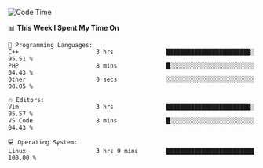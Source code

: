 <!-- [![Top Langs](https://github-readme-stats.vercel.app/api/top-langs/?username=gagahsyuja&theme=dracula&hide_border=true&border_radius=7)](https://github.com/anuraghazra/github-readme-stats) -->

<!--START_SECTION:waka-->
![Code Time](http://img.shields.io/badge/Code%20Time-81%20hrs%2014%20mins-blue)

📊 **This Week I Spent My Time On** 

```text
💬 Programming Languages: 
C++                      3 hrs               ████████████████████████░   95.51 % 
PHP                      8 mins              █░░░░░░░░░░░░░░░░░░░░░░░░   04.43 % 
Other                    0 secs              ░░░░░░░░░░░░░░░░░░░░░░░░░   00.05 % 

🔥 Editors: 
Vim                      3 hrs               ████████████████████████░   95.57 % 
VS Code                  8 mins              █░░░░░░░░░░░░░░░░░░░░░░░░   04.43 % 

💻 Operating System: 
Linux                    3 hrs 9 mins        █████████████████████████   100.00 % 
```


<!--END_SECTION:waka-->
